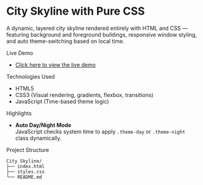 # City Skyline with Pure CSS

A dynamic, layered city skyline rendered entirely with HTML and CSS — featuring background and foreground buildings, responsive window styling, and auto theme-switching based on local time.


Live Demo
- [Click here to view the live demo](https://sayantan-pachal.github.io/FCC_Project/6.City%20Skyline)

Technologies Used
- HTML5
- CSS3 (Visual rendering, gradients, flexbox, transitions)
- JavaScript (Time-based theme logic)

Highlights

- **Auto Day/Night Mode**  
  JavaScript checks system time to apply `.theme-day` or `.theme-night` class dynamically.

Project Structure

```plaintext
City Skyline/
├── index.html
├── styles.css
└── README.md
```